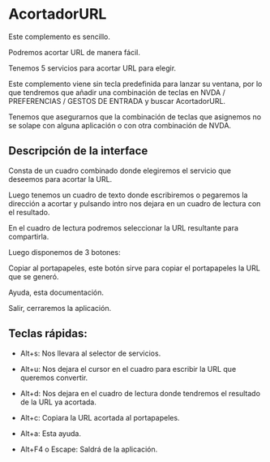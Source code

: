 # AcortadorURL
Este complemento es sencillo.

Podremos acortar URL de manera fácil.

Tenemos 5 servicios para acortar URL para elegir.

Este complemento viene sin tecla predefinida para lanzar su ventana, por lo que tendremos que añadir una combinación de teclas en NVDA / PREFERENCIAS / GESTOS DE ENTRADA y buscar AcortadorURL.

Tenemos que asegurarnos que la combinación de teclas que asignemos no se solape con alguna aplicación o con otra combinación de NVDA.

## Descripción de la interface
Consta de un cuadro combinado donde elegiremos el servicio que deseemos para acortar la URL.

Luego tenemos un cuadro de texto donde escribiremos o pegaremos la dirección a acortar y pulsando intro nos dejara en un cuadro de lectura con el resultado.

En el cuadro de lectura podremos seleccionar la URL resultante para compartirla.

Luego disponemos de 3 botones:

Copiar al portapapeles, este botón sirve para copiar el portapapeles la URL que se generó.

Ayuda, esta documentación.

Salir, cerraremos la aplicación.

## Teclas rápidas:

* Alt+s: Nos llevara al selector de servicios.

* Alt+u: Nos dejara el cursor en el cuadro para escribir la URL que queremos convertir.

* Alt+d: Nos dejara en el cuadro de lectura donde tendremos el resultado de la URL ya acortada.

* Alt+c: Copiara la URL acortada al portapapeles.

* Alt+a: Esta ayuda.

* Alt+F4 o Escape: Saldrá de la aplicación.